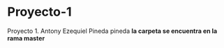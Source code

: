 # Proyecto-1
Proyecto 1. Antony Ezequiel Pineda pineda
**la carpeta se encuentra en la rama master**
